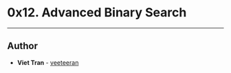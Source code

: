 # 0x12. Advanced Binary Search

---

## Author
* **Viet Tran** - [veeteeran](https://github.com/veeteeran)
